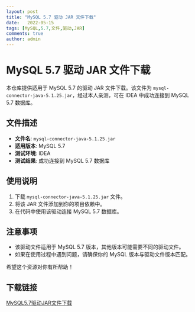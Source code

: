 ```yaml
---
layout: post
title: "MySQL 5.7 驱动 JAR 文件下载"
date:   2022-05-15
tags: [MySQL,5.7,文件,驱动,JAR]
comments: true
author: admin
---
```

# MySQL 5.7 驱动 JAR 文件下载

本仓库提供适用于 MySQL 5.7 的驱动 JAR 文件下载。该文件为 `mysql-connector-java-5.1.25.jar`，经过本人亲测，可在 IDEA 中成功连接到 MySQL 5.7 数据库。

## 文件描述

- **文件名**: `mysql-connector-java-5.1.25.jar`
- **适用版本**: MySQL 5.7
- **测试环境**: IDEA
- **测试结果**: 成功连接到 MySQL 5.7 数据库

## 使用说明

1. 下载 `mysql-connector-java-5.1.25.jar` 文件。
2. 将该 JAR 文件添加到你的项目依赖中。
3. 在代码中使用该驱动连接 MySQL 5.7 数据库。

## 注意事项

- 该驱动文件适用于 MySQL 5.7 版本，其他版本可能需要不同的驱动文件。
- 如果在使用过程中遇到问题，请确保你的 MySQL 版本与驱动文件版本匹配。

希望这个资源对你有所帮助！

## 下载链接

[MySQL5.7驱动JAR文件下载](https://pan.quark.cn/s/dcb5e365de12)